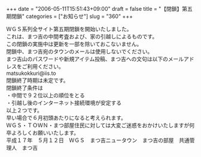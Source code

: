 +++
date = "2006-05-11T15:51:43+09:00"
draft = false
title = "【閉鎖】第五期閉鎖"
categories = ["お知らせ"]
slug = "360"
+++

<div>ＷＧＳ系列全サイト第五期閉鎖を開始いたしました。</div>
<div>これは、まつ吉の中間考査および、家の引越しによるものです。</div>
<div>この閉鎖の実施中は更新を一部を除いておこないません。</div>
<div>閉鎖中、まつ吉宛のタウンのメールは使用しないでください。</div>
<div>まつ吉山のパスワードや新規アイテム投稿、まつ吉への文句は以下のメールアドレスをご利用ください。</div>
<div>matsukokkuri@iis.to</div>
<div>閉鎖終了時期は未定です。</div>
<div>閉鎖終了条件は</div>
<div>・中間で９２位以上の順位をとる</div>
<div>・引越し後のインターネット接続環境が安定する</div>
<div>以上２つです。</div>
<div>早い場合で６月初頭あたりになると考えられます。</div>
<div>ＷＧＳ・ＴＯＷＮ・まつ部屋住民に対しては大変ご迷惑をおかけいたしますが何卒よろしくお願いいたします。</div>
<div>平成１７年　５月１２日　ＷＧＳ　まつ吉ニュータウン　まつ吉の部屋　共通管理人　まつ吉</div>
